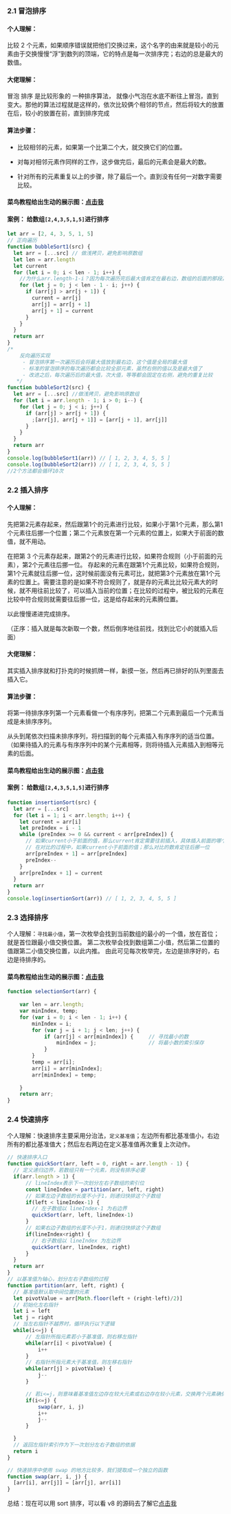 ### 2.1 冒泡排序

#### 个人理解：

比较 2 个元素，如果顺序错误就把他们交换过来，这个名字的由来就是较小的元素由于交换慢慢“浮”到数列的顶端，它的特点是每一次排序完；右边的总是最大的数值。

#### 大佬理解：

冒泡 排序 是比较形象的 一种排序算法， 就像小气泡在水底不断往上冒泡，直到变大。那他的算法过程就是这样的，依次比较俩个相邻的节点，然后将较大的放置在后，较小的放置在前，直到排序完成

#### 算法步骤：

- 比较相邻的元素，如果第一个比第二个大，就交换它们的位置。

- 对每对相邻元素作同样的工作，这步做完后，最后的元素会是最大的数。

- 针对所有的元素重复以上的步骤，除了最后一个。直到没有任何一对数字需要比较。

#### 菜鸟教程给出生动的展示图：[点击我](https://www.runoob.com/w3cnote/bubble-sort.html)

#### 案例： 给数组`[2,4,3,5,1,5]`进行排序

```javascript
let arr = [2, 4, 3, 5, 1, 5]
// 正向遍历
function bubbleSort1(src) {
  let arr = [...src] // 做浅拷贝，避免影响原数组
  let len = arr.length
  let current
  for (let i = 0; i < len - 1; i++) {
    //为什么arr.length-1-i？因为每次遍历完后最大值肯定在最右边，数组的后面的那段其实已经是排序好，无需在排序
    for (let j = 0; j < len - 1 - i; j++) {
      if (arr[j] > arr[j + 1]) {
        current = arr[j]
        arr[j] = arr[j + 1]
        arr[j + 1] = current
      }
    }
  }
  return arr
}
/*
    反向遍历实现
     - 冒泡排序第一次遍历后会将最大值放到最右边，这个值是全局的最大值
     - 标准的冒泡排序的每次遍历都会比较全部元素，虽然右侧的值以及是最大值了
     - 改进之后，每次遍历后的最大值，次大值，等等都会固定在右侧，避免的重复比较
   */
function bubbleSort2(src) {
  let arr = [...src] //做浅拷贝，避免影响原数组
  for (let i = arr.length - 1; i > 0; i--) {
    for (let j = 0; j < i; j++) {
      if (arr[j] > arr[j + 1]) {
        ;[arr[j], arr[j + 1]] = [arr[j + 1], arr[j]]
      }
    }
  }
  return arr
}
console.log(bubbleSort1(arr)) // [ 1, 2, 3, 4, 5, 5 ]
console.log(bubbleSort2(arr)) // [ 1, 2, 3, 4, 5, 5 ]
//2个方法都会循环10次
```

### 2.2 插入排序

#### 个人理解：

先把第2元素存起来，然后跟第1个的元素进行比较，如果小于第1个元素，那么第1个元素往后挪一个位置；第二个元素放在第一个元素的位置上，如果大于前面的数值，就不用动。

在把第 3 个元素存起来，跟第2个的元素进行比较，如果符合规则（小于前面的元素），第2个元素往后挪一位。
存起来的元素在跟第1个元素比较，如果符合规则，第1个元素就往后挪一位，这时候前面没有元素可比，就把第3个元素放在第1个元素的位置上。需要注意的是如果不符合规则了，就是存的元素比比较元素大的时候，就不用往前比较了，可以插入当前的位置；在比较的过程中，被比较的元素在比较中符合规则就需要往后挪一位，这是给存起来的元素腾位置。


以此慢慢递进完成排序。

（正序：插入就是每次新取一个数，然后倒序地往前找，找到比它小的就插入后面）

#### 大佬理解：

其实插入排序就和打扑克的时候抓牌一样，新摸一张，然后再已排好的队列里面去插入它。

#### 算法步骤：

将第一待排序序列第一个元素看做一个有序序列，把第二个元素到最后一个元素当成是未排序序列。

从头到尾依次扫描未排序序列，将扫描到的每个元素插入有序序列的适当位置。（如果待插入的元素与有序序列中的某个元素相等，则将待插入元素插入到相等元素的后面。

#### 菜鸟教程给出生动的展示图：[点击我](https://www.runoob.com/w3cnote/insertion-sort.html)

#### 案例： 给数组`[2,4,3,5,1,5]`进行排序

```javascript
function insertionSort(src) {
  let arr = [...src]
  for (let i = 1; i < arr.length; i++) {
    let current = arr[i]
    let preIndex = i - 1
    while (preIndex >= 0 && current < arr[preIndex]) {
      // 如果current小于前面的值，那么current肯定需要往前插入，具体插入前面的哪个位置，需要跟前面的数进行对比
      // 在对比的过程中，如果current小于前面的值；那么对比的数肯定往后挪一位
      arr[preIndex + 1] = arr[preIndex]
      preIndex--
    }
    arr[preIndex + 1] = current
  }
  return arr
}
console.log(insertionSort(arr)) // [ 1, 2, 3, 4, 5, 5 ]
```
### 2.3 选择排序

个人理解：`寻找最小值`，第一次枚举会找到当前数组的最小的一个值，放在首位；就是首位跟最小值交换位置。
第二次枚举会找到数组第二小值，然后第二位置的值跟第二小值交换位置，以此内推。
由此可见每次枚举完，左边是排序好的，右边是待排序的。
#### 菜鸟教程给出生动的展示图：[点击我](https://www.runoob.com/w3cnote/selection-sort.html)

```js
function selectionSort(arr) {
  
    var len = arr.length;
    var minIndex, temp;
    for (var i = 0; i < len - 1; i++) {
        minIndex = i;
        for (var j = i + 1; j < len; j++) {
            if (arr[j] < arr[minIndex]) {     // 寻找最小的数
                minIndex = j;                 // 将最小数的索引保存
            }
        }
        temp = arr[i];
        arr[i] = arr[minIndex];
        arr[minIndex] = temp;
  
    }
    return arr;
}

```
### 2.4 快速排序

个人理解：快速排序主要采用分治法，`定义基准值`；左边所有都比基准值小，右边所有的都比基准值大；然后左右两边在定义基准值再次重复上次动作。

```js
// 快速排序入口
function quickSort(arr, left = 0, right = arr.length - 1) {
  // 定义递归边界，若数组只有一个元素，则没有排序必要
  if(arr.length > 1) {
      // lineIndex表示下一次划分左右子数组的索引位
      const lineIndex = partition(arr, left, right)
      // 如果左边子数组的长度不小于1，则递归快排这个子数组
      if(left < lineIndex-1) {
        // 左子数组以 lineIndex-1 为右边界
        quickSort(arr, left, lineIndex-1)
      }
      // 如果右边子数组的长度不小于1，则递归快排这个子数组
      if(lineIndex<right) {
        // 右子数组以 lineIndex 为左边界
        quickSort(arr, lineIndex, right)
      }
  }
  return arr
}
// 以基准值为轴心，划分左右子数组的过程
function partition(arr, left, right) {
  // 基准值默认取中间位置的元素
  let pivotValue = arr[Math.floor(left + (right-left)/2)]
  // 初始化左右指针
  let i = left
  let j = right
  // 当左右指针不越界时，循环执行以下逻辑
  while(i<=j) {
      // 左指针所指元素若小于基准值，则右移左指针
      while(arr[i] < pivotValue) {
          i++
      }
      // 右指针所指元素大于基准值，则左移右指针
      while(arr[j] > pivotValue) {
          j--
      }

      // 若i<=j，则意味着基准值左边存在较大元素或右边存在较小元素，交换两个元素确保左右两侧有序
      if(i<=j) {
          swap(arr, i, j)
          i++
          j--
      }

  }
  // 返回左指针索引作为下一次划分左右子数组的依据
  return i
}

// 快速排序中使用 swap 的地方比较多，我们提取成一个独立的函数
function swap(arr, i, j) {
  [arr[i], arr[j]] = [arr[j], arr[i]]
}

```


总结：现在可以用 sort 排序，可以看 v8 的源码去了解它[点击我](https://github.com/v8/v8/blob/master/third_party/v8/builtins/array-sort.tq)

